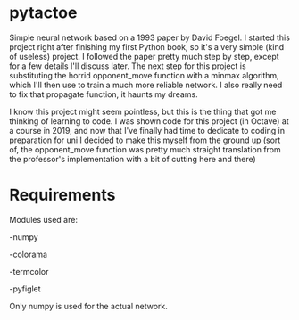 # pytactoe
Simple neural network based on a 1993 paper by David Foegel. I started this project right after finishing my first Python book, so it's a very simple (kind of useless) project. I followed the paper pretty much step by step, except for a few details I'll discuss later. The next step for this project is substituting the horrid opponent_move function with a minmax algorithm, which I'll then use to train a much more reliable network. I also really need to fix that propagate function, it haunts my dreams.

I know this project might seem pointless, but this is the thing that got me thinking of learning to code. I was shown code for this project (in Octave) at a course in 2019, and now that I've finally had time to dedicate to coding in preparation for uni I decided to make this myself from the ground up (sort of, the opponent_move function was pretty much straight translation from the professor's implementation with a bit of cutting here and  there)  

# Requirements 

Modules used are: 

-numpy 

-colorama 

-termcolor 

-pyfiglet 

Only numpy is used for the actual network.
